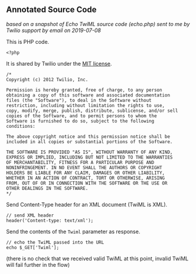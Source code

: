 ## Annotated Source Code

*based on a snapshot of Echo TwiML source code (echo.php)
sent to me by Twilio support by email on 2019-07-08*

This is PHP code.

```
<?php
```

It is shared by Twilio under the
[MIT license](https://opensource.org/licenses/MIT).

```
/*
Copyright (c) 2012 Twilio, Inc.

Permission is hereby granted, free of charge, to any person
obtaining a copy of this software and associated documentation
files (the "Software"), to deal in the Software without
restriction, including without limitation the rights to use,
copy, modify, merge, publish, distribute, sublicense, and/or sell
copies of the Software, and to permit persons to whom the
Software is furnished to do so, subject to the following
conditions:

The above copyright notice and this permission notice shall be
included in all copies or substantial portions of the Software.

THE SOFTWARE IS PROVIDED "AS IS", WITHOUT WARRANTY OF ANY KIND,
EXPRESS OR IMPLIED, INCLUDING BUT NOT LIMITED TO THE WARRANTIES
OF MERCHANTABILITY, FITNESS FOR A PARTICULAR PURPOSE AND
NONINFRINGEMENT. IN NO EVENT SHALL THE AUTHORS OR COPYRIGHT
HOLDERS BE LIABLE FOR ANY CLAIM, DAMAGES OR OTHER LIABILITY,
WHETHER IN AN ACTION OF CONTRACT, TORT OR OTHERWISE, ARISING
FROM, OUT OF OR IN CONNECTION WITH THE SOFTWARE OR THE USE OR
OTHER DEALINGS IN THE SOFTWARE.
*/
```

Send Content-Type header for an XML document (TwiML is XML).

```
// send XML header
header('Content-type: text/xml');
```

Send the contents of the `Twiml` parameter as response.

```
// echo the TwiML passed into the URL
echo $_GET['Twiml'];
```

(there is no check that we received valid TwiML at this point,
invalid TwiML will fail further in the flow)
